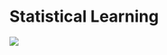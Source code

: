 # Statistical Learning

![](https://cdn.discordapp.com/attachments/1169317294413971466/1301158661372252192/20241030_124522.jpg?ex=6724c76f&is=672375ef&hm=3cf5a52acbc9313632587745142d00b84f1b1e2842a8c30ed467d0eca9cd0c0c&)

